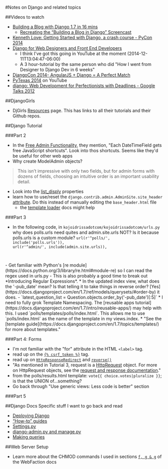 #Notes on Django and related topics

##Videos to watch
-  [Building a Blog with Django 1.7 in 16 mins](https://www.youtube.com/watch?v=7rgph8en0Jc)
    +  [Recreating the “Building a Blog in Django” Screencast](http://arunrocks.com/recreating-the-building-a-blog-in-django-screencast/)
-  [Kenneth Love: Getting Started with Django, a crash course - PyCon 2014](https://www.youtube.com/watch?v=KZHXjGP71kQ)
-  [Django for Web Designers and Front End Developers](http://pyvideo.org/video/2624/django-for-web-designers-and-front-end-developers)
    +  I think I've got this going in YouTube at the moment (2014-12-11T13:04:47-06:00)
    +  A 3 hour-tutorial by the same person who did "How I went from Designer to Django Dev in 6 weeks"
-  [DjangoCon 2014- AngularJS + Django = A Perfect Match](https://www.youtube.com/watch?v=vWJorwEQWLk)
-  [PyTexas 2014](https://www.youtube.com/results?search_query=pytexas+2014&page=1) on YouTube
-  [django: Web Development for Perfectionists with Deadlines - Google Talks 2012](https://www.youtube.com/watch?v=n8KnFywpXOE)

##DjangoGirls
-  DjGirls [Resources](http://djangogirls.org/resources/) page. This has links to all their tutorials and their Github repos.

##Django Tutorial

###Part 2
-  In the [Free Admin Functionality](https://docs.djangoproject.com/en/1.7/intro/tutorial02/#explore-the-free-admin-functionality), they mention, "Each DateTimeField gets free JavaScript shortcuts". Look into thos shortcuts. Seems like they'd be useful for other web apps
-  Why create ModelAdmin objects?
>  This isn’t impressive with only two fields, but for admin forms with dozens of fields, choosing an intuitive order is an important usability detail.
-  Look into the [list_disply](https://docs.djangoproject.com/en/1.7/ref/contrib/admin/#django.contrib.admin.ModelAdmin.list_display) properties
-  learn how to use/reset the `django.contrib.admin.AdminSite.site_header` [attribute](https://docs.djangoproject.com/en/1.7/ref/contrib/admin/#django.contrib.admin.AdminSite.site_header). Do this instead of manually editing the `base_header.html` file
    +  the [template loader](https://docs.djangoproject.com/en/1.7/ref/templates/api/#template-loaders) docs might help

###Part 3
-  In the following code, in `kojoidrissadotcom/kojoidrissadotcom/urls.py` why does polls.urls need quites and admin.site.urls NOT? Is it because polls.urls is a custom module?
<code>url(r'^polls/', include('polls.urls')),
    url(r'^admin/', include(admin.site.urls)),
</code>
-  Get familiar with Python's [re module](https://docs.python.org/3/library/re.html#module-re) so I can read the regex used in urls.py
    -  This is also probably a good time to break out *Introducing Regular Expressions*.
*  In the updated index view, what does the '-pub_date' mean? Is that telling it to take things in reverse order? [Yes](https://docs.djangoproject.com/en/1.7/ref/models/querysets/#order-by) it does.
    -  `latest_question_list = Question.objects.order_by('-pub_date')[:5]`
*  I need to fully grok Template Namespacing. The [reusable apps tutorial](https://docs.djangoproject.com/en/1.7/intro/reusable-apps/) may help with this. I used  `polls/templates/polls/index.html`. This allows me to use `polls/index.html` as the name of the template in my views.index.
*  "See the [template guide](https://docs.djangoproject.com/en/1.7/topics/templates/) for more about templates."

###Part 4: Forms
-  I'm not familiar with the "for" attribute in the HTML `<label>` tag.
-  read up on the [`{% csrf_token %}`](https://docs.djangoproject.com/en/1.7/ref/templates/builtins/#std:templatetag-csrf_token) tag.
-  read up on [`HttpResponseRedirect`](https://docs.djangoproject.com/en/1.7/ref/request-response/#django.http.HttpResponseRedirect) and [`reverse()`](https://docs.djangoproject.com/en/1.7/ref/urlresolvers/#django.core.urlresolvers.reverse)
-  "As mentioned in Tutorial 3, request is a [HttpRequest](https://docs.djangoproject.com/en/1.7/ref/request-response/#django.http.HttpRequest) object. For more on HttpRequest objects, see the [request and response documentation](https://docs.djangoproject.com/en/1.7/ref/request-response/)."
-  from the polls/results.html template: `vote{{ choice.votes|pluralize }}`; is that the UNION of...something?
-  Go back through "Use generic views: Less code is better" section

###Part 5

##Django Docs
Specific stuff I want to go back and read

-  [Deploying Django](https://docs.djangoproject.com/en/1.7/howto/deployment/)
-  [“How-to” guides](https://docs.djangoproject.com/en/1.7/howto/)
-  [Settings.py](https://docs.djangoproject.com/en/1.7/ref/settings/#core-settings)
-  [django-admin.py and manage.py](https://docs.djangoproject.com/en/1.7/ref/django-admin/)
-  [Making queries](https://docs.djangoproject.com/en/1.7/topics/db/queries/#field-lookups-intro)

##Web Server Setup
-  Learn more about the CHMOD commands I used in sections [`f, g & g`](http://docs.webfaction.com/user-guide/access.html#linux-and-mac-os-x) of the WebFaction docs 

